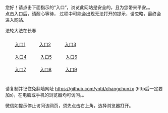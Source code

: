 您好！请点击下面指示的“入口”，浏览此网站是安全的，且为您带来平安。。 <br/>
点击入口后，请耐心等待， 过程中可能会出现无法打开的提示，请忽略，最终会进入网站. </br>

法轮大法在长春<br/>
<div style="padding:10px"><a style="margin:20px" target="_blank" href="https://dgmxg1os0m3l1.cloudfront.net/2Qpsp?phoeqk" id="ccLink1" rel="nofollow">入口1</a> <a target="_blank" style="margin:20px" href="https://d35yhei8uoins5.cloudfront.net/2Qpsp?qrdcnj" id="ccLink2" rel="nofollow">入口2</a> <a style="margin:20px" target="_blank" href="https://d1xa74wlcf4869.cloudfront.net/2Qpsp?zxgwm" id="ccLink3" rel="nofollow">入口3</a></div>

<div style="padding:10px" ><a style="margin:20px" target="_blank" href="https://dgmxg1os0m3l1.cloudfront.net/2Qpsp?phoeqk" id="ccLink4" rel="nofollow">入口4</a> <a style="margin:20px" href="https://d35yhei8uoins5.cloudfront.net/2Qpsp?qrdcnj" target="_blank" id="ccLink5" rel="nofollow">入口5</a> <a style="margin:20px" href="https://d1xa74wlcf4869.cloudfront.net/2Qpsp?zxgwm" target="_blank" id="ccLink6" rel="nofollow">入口6</a></div>

<div style="padding:10px"><a style="margin:20px" target="_blank" href="https://dgmxg1os0m3l1.cloudfront.net/2Qpsp?phoeqk" id="ccLink7" rel="nofollow">入口7</a> <a style="margin:20px" href="https://d35yhei8uoins5.cloudfront.net/2Qpsp?qrdcnj" target="_blank" id="ccLink8" rel="nofollow">入口8</a> <a style="margin:20px" target="_blank" href="https://d1xa74wlcf4869.cloudfront.net/2Qpsp?zxgwm" id="ccLink9" rel="nofollow">入口9</a></div>

<br/>



请复制并记住免翻墙网址 https://github.com/yntd/changchunzx (http后一定要加s)，在电脑或手机的浏览器均可访问。。<br/>

微信如提示停止访问该网页，须先点击右上角，选择浏览器打开。
